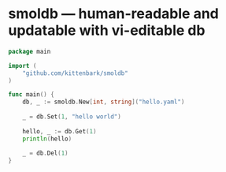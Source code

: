 # smoldb — human-readable and updatable with vi-editable db

```go
package main

import (
	"github.com/kittenbark/smoldb"
)

func main() {
	db, _ := smoldb.New[int, string]("hello.yaml")
	
	_ = db.Set(1, "hello world")
	
	hello, _ := db.Get(1)
	println(hello)
	
	_ = db.Del(1)
}
```